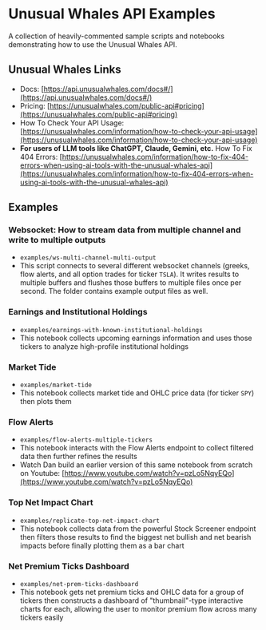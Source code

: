 # Unusual Whales API Examples
A collection of heavily-commented sample scripts and notebooks demonstrating how to use the Unusual Whales API.

## Unusual Whales Links
- Docs: [https://api.unusualwhales.com/docs#/](https://api.unusualwhales.com/docs#/)
- Pricing: [https://unusualwhales.com/public-api#pricing](https://unusualwhales.com/public-api#pricing)
- How To Check Your API Usage: [https://unusualwhales.com/information/how-to-check-your-api-usage](https://unusualwhales.com/information/how-to-check-your-api-usage)
- **For users of LLM tools like ChatGPT, Claude, Gemini, etc.** How To Fix 404 Errors: [https://unusualwhales.com/information/how-to-fix-404-errors-when-using-ai-tools-with-the-unusual-whales-api](https://unusualwhales.com/information/how-to-fix-404-errors-when-using-ai-tools-with-the-unusual-whales-api)

## Examples

### Websocket: How to stream data from multiple channel and write to multiple outputs
- `examples/ws-multi-channel-multi-output`
- This script connects to several different websocket channels (greeks, flow alerts, and all option trades for ticker `TSLA`). It writes results to multiple buffers and flushes those buffers to multiple files once per second. The folder contains example output files as well.

### Earnings and Institutional Holdings
- `examples/earnings-with-known-institutional-holdings`
- This notebook collects upcoming earnings information and uses those tickers to analyze high-profile institutional holdings

### Market Tide
- `examples/market-tide`
- This notebook collects market tide and OHLC price data (for ticker `SPY`) then plots them

### Flow Alerts
- `examples/flow-alerts-multiple-tickers`
- This notebook interacts with the Flow Alerts endpoint to collect filtered data then further refines the results
- Watch Dan build an earlier version of this same notebook from scratch on Youtube: [https://www.youtube.com/watch?v=pzLo5NqyEQo](https://www.youtube.com/watch?v=pzLo5NqyEQo)

### Top Net Impact Chart
- `examples/replicate-top-net-impact-chart`
- This notebook collects data from the powerful Stock Screener endpoint then filters those results to find the biggest net bullish and net bearish impacts before finally plotting them as a bar chart

### Net Premium Ticks Dashboard
- `examples/net-prem-ticks-dashboard`
- This notebook gets net premium ticks and OHLC data for a group of tickers then constructs a dashboard of "thumbnail"-type interactive charts for each, allowing the user to monitor premium flow across many tickers easily
